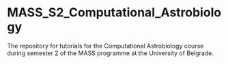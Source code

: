 # MASS_S2_Computational_Astrobiology
The repository for tutorials for the Computational Astrobiology course during semester 2 of the MASS programme at the University of Belgrade.